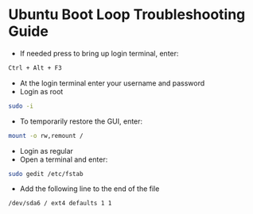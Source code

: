 # Ubuntu Boot Loop Troubleshooting Guide

- If needed press to bring up login terminal, enter:
```bash
Ctrl + Alt + F3

```
- At the login terminal enter your username and password
- Login as root
```bash
sudo -i
```
- To temporarily restore the GUI, enter:
```bash
mount -o rw,remount /
```
- Login as regular
- Open a terminal and enter:
```bash
sudo gedit /etc/fstab
```
- Add the following line to the end of the file
```bash
/dev/sda6 / ext4 defaults 1 1
```